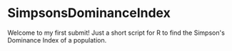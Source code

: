# SimpsonsDominanceIndex
Welcome to my first submit! Just a short script for R to find the Simpson's Dominance Index of a population. 
